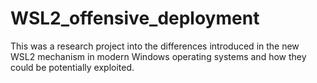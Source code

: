 # WSL2_offensive_deployment
This was a research project into the differences introduced in the new WSL2 mechanism in modern Windows operating systems and how they could be potentially exploited.
